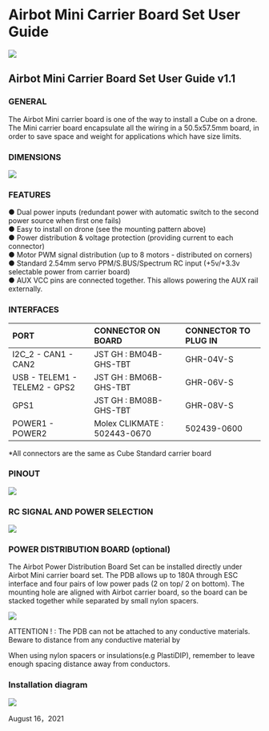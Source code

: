 # Airbot Mini Carrier Board Set User Guide

![](../../.gitbook/assets/airbot-mcb-diagram.png)

## Airbot Mini Carrier Board Set User Guide v1.1

### GENERAL

The Airbot Mini carrier board is one of the way to install a Cube on a drone. The Mini carrier board encapsulate all the wiring in a 50.5x57.5mm board, in order to save space and weight for applications which have size limits.

### DIMENSIONS

![](../../.gitbook/assets/airbot-mcb-dimension.jpg)

### FEATURES

●  Dual power inputs \(redundant power with automatic switch to the second power source when first one fails\)  
●  Easy to install on drone \(see the mounting pattern above\)  
●  Power distribution & voltage protection \(providing current to each connector\)  
●  Motor PWM signal distribution \(up to 8 motors - distributed on corners\)  
●  Standard 2.54mm servo PPM/S.BUS/Spectrum RC input \(+5v/+3.3v selectable power from carrier board\)  
●  AUX VCC pins are connected together. This allows powering the AUX rail externally.

### INTERFACES

| PORT | CONNECTOR ON BOARD | CONNECTOR TO PLUG IN |
| :--- | :--- | :--- |
| I2C\_2 - CAN1 - CAN2 | JST GH : BM04B-GHS-TBT | GHR-04V-S |
| USB - TELEM1 - TELEM2 - GPS2 | JST GH : BM06B-GHS-TBT | GHR-06V-S |
| GPS1 | JST GH : BM08B-GHS-TBT | GHR-08V-S |
| POWER1 - POWER2 | Molex CLIKMATE : 502443-0670 | 502439-0600 |

\*All connectors are the same as Cube Standard carrier board

### PINOUT

![](../../.gitbook/assets/airbot-mcb-detail-diagram.jpg)

### RC SIGNAL AND POWER SELECTION

![](../../.gitbook/assets/airbot-mcb-bottom.jpg)

### POWER DISTRIBUTION BOARD \(optional\)

The Airbot Power Distribution Board Set can be installed directly under Airbot Mini carrier board set. The PDB allows up to 180A through ESC interface and four pairs of low power pads \(2 on top/ 2 on bottom\). The mounting hole are aligned with Airbot carrier board, so the board can be stacked together while separated by small nylon spacers.

![](../../.gitbook/assets/airbot-mcb-pdb.jpg)

ATTENTION ! : The PDB can not be attached to any conductive materials. Beware to distance from any conductive material by

When using nylon spacers or insulations\(e.g PlastiDIP\), remember to leave enough spacing distance away from conductors.

### Installation diagram

![](../../.gitbook/assets/airbot-mcb-set-with-cube-orange-side.jpg)

August 16，2021

